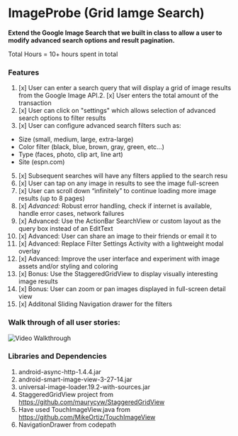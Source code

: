 # ImageProbe (Grid Iamge Search)

**Extend the Google Image Search that we built in class to allow a user to modify advanced search options and result pagination.**

Total Hours = 10+ hours spent in total
### Features
1. [x] User can enter a search query that will display a grid of image results from the Google Image API.2. [x] User enters the total amount of the transaction
3. [x] User can click on "settings" which allows selection of advanced search options to filter results
4. [x] User can configure advanced search filters such as:
 * Size (small, medium, large, extra-large)
 * Color filter (black, blue, brown, gray, green, etc...)
 * Type (faces, photo, clip art, line art)
 * Site (espn.com)
5. [x] Subsequent searches will have any filters applied to the search resu
6. [x] User can tap on any image in results to see the image full-screen
7. [x] User can scroll down “infinitely” to continue loading more image results (up to 8 pages)
8. [x] *Advanced:*  Robust error handling, check if internet is available, handle error cases, network failures
9. [x] Advanced: Use the ActionBar SearchView or custom layout as the query box instead of an EditText
10. [x] Advanced: User can share an image to their friends or email it to 
11. [x] Advanced: Replace Filter Settings Activity with a lightweight modal overlay
12. [x] Advanced: Improve the user interface and experiment with image assets and/or styling and coloring
13. [x] Bonus: Use the StaggeredGridView to display visually interesting image results 
14. [x] Bonus: User can zoom or pan images displayed in full-screen detail view 
15. [x] Additonal Sliding Navigation drawer for the filters

### Walk through of all user stories:


![Video Walkthrough](assets/ImageProbe.gif)

### Libraries and Dependencies 
1. android-async-http-1.4.4.jar
2. android-smart-image-view-3-27-14.jar
3. universal-image-loader.19.2-with-sources.jar
4. StaggeredGridView project from https://github.com/maurycyw/StaggeredGridView
5. Have used TouchImageView.java from https://github.com/MikeOrtiz/TouchImageView
6. NavigationDrawer from codepath

